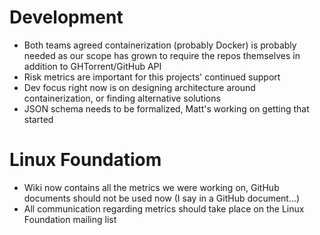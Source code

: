 # Development
- Both teams agreed containerization (probably Docker) is probably needed as our scope has grown to require the repos themselves in addition to GHTorrent/GitHub API
- Risk metrics are important for this projects' continued support
- Dev focus right now is on designing architecture around containerization, or finding alternative solutions
- JSON schema needs to be formalized, Matt's working on getting that started

# Linux Foundatiom
- Wiki now contains all the metrics we were working on, GitHub documents should not be used now (I say in a GitHub document...)
- All communication regarding metrics should take place on the Linux Foundation mailing list
